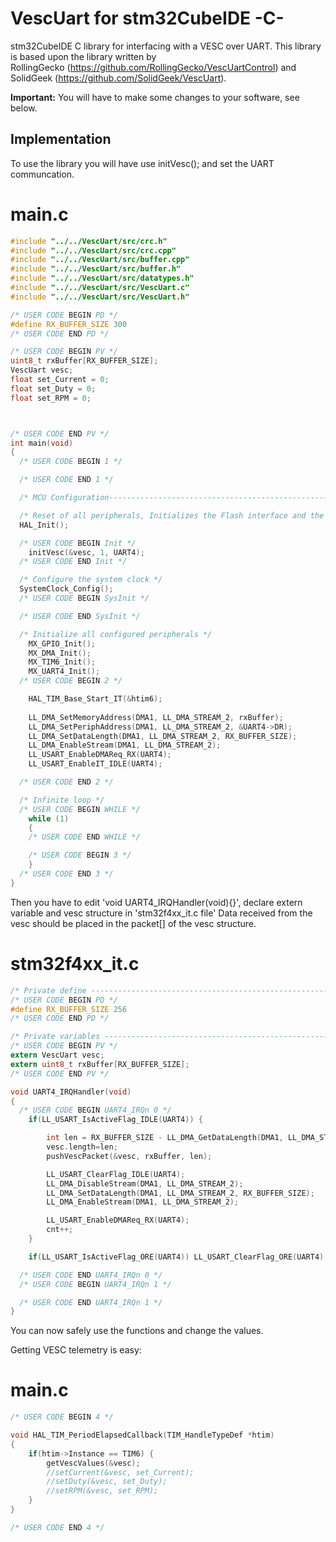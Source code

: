 # VescUart for stm32CubeIDE -C-

stm32CubeIDE C library for interfacing with a VESC over UART. This library is based upon the library written by \
RollingGecko (https://github.com/RollingGecko/VescUartControl) and \
SolidGeek (https://github.com/SolidGeek/VescUart).

**Important:** You will have to make some changes to your software, see below.

## Implementation

To use the library you will have use initVesc(); and set the UART communcation.

# main.c
```c
#include "../../VescUart/src/crc.h"
#include "../../VescUart/src/crc.cpp"
#include "../../VescUart/src/buffer.cpp"
#include "../../VescUart/src/buffer.h"
#include "../../VescUart/src/datatypes.h"
#include "../../VescUart/src/VescUart.c"
#include "../../VescUart/src/VescUart.h"

/* USER CODE BEGIN PD */
#define RX_BUFFER_SIZE 300
/* USER CODE END PD */

/* USER CODE BEGIN PV */
uint8_t rxBuffer[RX_BUFFER_SIZE];
VescUart vesc;
float set_Current = 0;
float set_Duty = 0;
float set_RPM = 0;



/* USER CODE END PV */
int main(void)
{
  /* USER CODE BEGIN 1 */

  /* USER CODE END 1 */

  /* MCU Configuration--------------------------------------------------------*/

  /* Reset of all peripherals, Initializes the Flash interface and the Systick. */
  HAL_Init();

  /* USER CODE BEGIN Init */
	initVesc(&vesc, 1, UART4);
  /* USER CODE END Init */

  /* Configure the system clock */
  SystemClock_Config();
  /* USER CODE BEGIN SysInit */

  /* USER CODE END SysInit */

  /* Initialize all configured peripherals */
    MX_GPIO_Init();
    MX_DMA_Init();
    MX_TIM6_Init();
    MX_UART4_Init();
  /* USER CODE BEGIN 2 */

	HAL_TIM_Base_Start_IT(&htim6);
  
	LL_DMA_SetMemoryAddress(DMA1, LL_DMA_STREAM_2, rxBuffer);
	LL_DMA_SetPeriphAddress(DMA1, LL_DMA_STREAM_2, &UART4->DR);
	LL_DMA_SetDataLength(DMA1, LL_DMA_STREAM_2, RX_BUFFER_SIZE);
	LL_DMA_EnableStream(DMA1, LL_DMA_STREAM_2);
	LL_USART_EnableDMAReq_RX(UART4);
	LL_USART_EnableIT_IDLE(UART4);

  /* USER CODE END 2 */

  /* Infinite loop */
  /* USER CODE BEGIN WHILE */
 	while (1)
	{
    /* USER CODE END WHILE */

    /* USER CODE BEGIN 3 */
	}
  /* USER CODE END 3 */
}
```
Then you have to edit 'void UART4_IRQHandler(void){}', declare extern variable and vesc structure in 'stm32f4xx_it.c file'
Data received from the vesc should be placed in the packet[] of the vesc structure.

# stm32f4xx_it.c
```c
/* Private define ------------------------------------------------------------*/
/* USER CODE BEGIN PD */
#define RX_BUFFER_SIZE 256
/* USER CODE END PD */

/* Private variables ---------------------------------------------------------*/
/* USER CODE BEGIN PV */
extern VescUart vesc;
extern uint8_t rxBuffer[RX_BUFFER_SIZE];
/* USER CODE END PV */

void UART4_IRQHandler(void)
{
  /* USER CODE BEGIN UART4_IRQn 0 */
	if(LL_USART_IsActiveFlag_IDLE(UART4)) {

		int len = RX_BUFFER_SIZE - LL_DMA_GetDataLength(DMA1, LL_DMA_STREAM_2);
		vesc.length=len;
		pushVescPacket(&vesc, rxBuffer, len);

		LL_USART_ClearFlag_IDLE(UART4);
		LL_DMA_DisableStream(DMA1, LL_DMA_STREAM_2);
		LL_DMA_SetDataLength(DMA1, LL_DMA_STREAM_2, RX_BUFFER_SIZE);
		LL_DMA_EnableStream(DMA1, LL_DMA_STREAM_2);

		LL_USART_EnableDMAReq_RX(UART4);
		cnt++;
	}

	if(LL_USART_IsActiveFlag_ORE(UART4)) LL_USART_ClearFlag_ORE(UART4);

  /* USER CODE END UART4_IRQn 0 */
  /* USER CODE BEGIN UART4_IRQn 1 */

  /* USER CODE END UART4_IRQn 1 */
}
```


You can now safely use the functions and change the values. 

Getting VESC telemetry is easy:

# main.c
```c
/* USER CODE BEGIN 4 */

void HAL_TIM_PeriodElapsedCallback(TIM_HandleTypeDef *htim)
{
	if(htim->Instance == TIM6) { 
		getVescValues(&vesc);
		//setCurrent(&vesc, set_Current);
		//setDuty(&vesc, set_Duty);
		//setRPM(&vesc, set_RPM);
	}
}

/* USER CODE END 4 */
```
